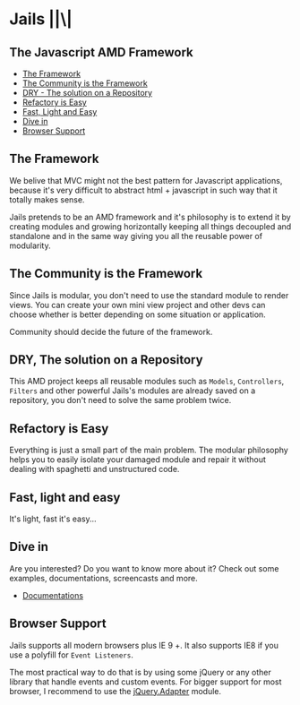 # Jails ||\\|

## The Javascript AMD Framework

- [The Framework](#the-framework)
- [The Community is the Framework](#the-community-is-the-framework)
- [DRY - The solution on a Repository](#dry-the-solution-on-a-repository)
- [Refactory is Easy](#refactory-is-easy)
- [Fast, Light and Easy](#fast-light-and-easy)
- [Dive in](#dive-in)
- [Browser Support](#browser-support)

## The Framework

We belive that MVC might not the best pattern for Javascript applications,
because it's very difficult to abstract html + javascript in such way that it totally makes sense.

Jails pretends to be an AMD framework and it's philosophy is to extend it by creating modules
and growing horizontally keeping all things decoupled and standalone and in the same way giving you
all the reusable power of modularity.

## The Community is the Framework

Since Jails is modular, you don't need to use the standard module to render views.
You can create your own mini view project and other devs can choose whether is better
depending on some situation or application.

Community should decide the future of the framework.

## DRY, The solution on a Repository

This AMD project keeps all reusable modules such as `Models`, `Controllers`, `Filters` and other
powerful Jails's modules are already saved on a repository, you don't need to solve the same problem twice.

## Refactory is Easy

Everything is just a small part of the main problem. The modular philosophy helps you to
easily isolate your damaged module and repair it without dealing with spaghetti and unstructured code.

## Fast, light and easy

It's light, fast it's easy...

## Dive in

Are you interested? Do you want to know more about it?
Check out some examples, documentations, screencasts and more.

- [Documentations](http://jails-org.github.io/Jails/documentation)

## Browser Support

Jails supports all modern browsers plus IE 9 +.
It also supports IE8 if you use a polyfill for `Event Listeners`.

The most practical way to do that is by using some jQuery or any other library that handle events and custom events.
For bigger support for most browser, I recommend to use the [jQuery.Adapter](//github.com/jails-org/Modules/tree/master/jquery.adapter) module.
